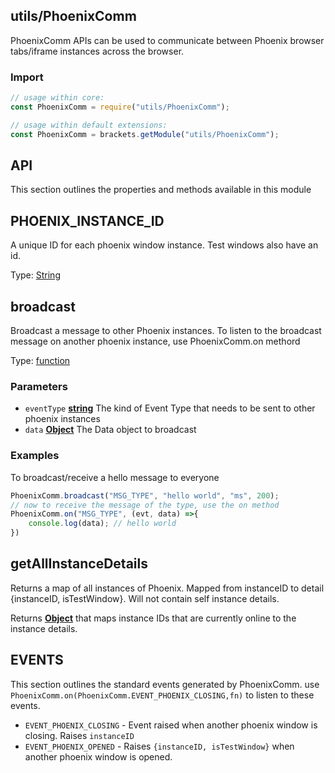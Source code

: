 <!-- Generated by documentation.js. Update this documentation by updating the source code. -->

## utils/PhoenixComm

PhoenixComm APIs can be used to communicate between Phoenix browser tabs/iframe instances across the browser.

### Import

```js
// usage within core:
const PhoenixComm = require("utils/PhoenixComm");

// usage within default extensions:
const PhoenixComm = brackets.getModule("utils/PhoenixComm");
```

## API

This section outlines the properties and methods available in this module

## PHOENIX_INSTANCE_ID

A unique ID for each phoenix window instance. Test windows also have an id.

Type: [String][1]

## broadcast

Broadcast a message to other Phoenix instances. To listen to the broadcast message on another phoenix instance,
use PhoenixComm.on methord

Type: [function][2]

### Parameters

*   `eventType` **[string][1]** The kind of Event Type that needs to be sent to other phoenix instances
*   `data` **[Object][3]** The Data object to broadcast

### Examples

To broadcast/receive a hello message to everyone

```javascript
PhoenixComm.broadcast("MSG_TYPE", "hello world", "ms", 200);
// now to receive the message of the type, use the on method
PhoenixComm.on("MSG_TYPE", (evt, data) =>{
    console.log(data); // hello world
})
```

## getAllInstanceDetails

Returns a map of all instances of Phoenix. Mapped from instanceID to detail {instanceID, isTestWindow}.
Will not contain self instance details.

Returns **[Object][3]** that maps instance IDs that are currently online to the instance details.

## EVENTS

This section outlines the standard events generated by PhoenixComm. use
`PhoenixComm.on(PhoenixComm.EVENT_PHOENIX_CLOSING,fn)` to listen to these events.

*   `EVENT_PHOENIX_CLOSING` - Event raised when another phoenix window is closing. Raises `instanceID`
*   `EVENT_PHOENIX_OPENED`  - Raises `{instanceID, isTestWindow}` when another phoenix window is opened.

[1]: https://developer.mozilla.org/docs/Web/JavaScript/Reference/Global_Objects/String

[2]: https://developer.mozilla.org/docs/Web/JavaScript/Reference/Statements/function

[3]: https://developer.mozilla.org/docs/Web/JavaScript/Reference/Global_Objects/Object
